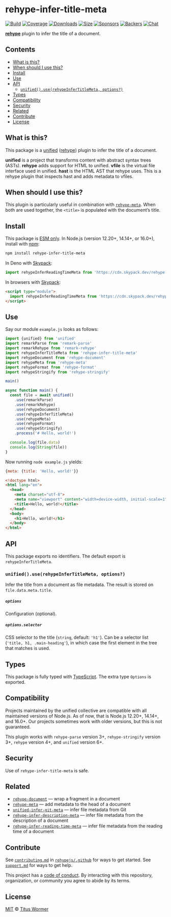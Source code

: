 # rehype-infer-title-meta

[![Build][build-badge]][build]
[![Coverage][coverage-badge]][coverage]
[![Downloads][downloads-badge]][downloads]
[![Size][size-badge]][size]
[![Sponsors][sponsors-badge]][collective]
[![Backers][backers-badge]][collective]
[![Chat][chat-badge]][chat]

**[rehype][]** plugin to infer the title of a document.

## Contents

*   [What is this?](#what-is-this)
*   [When should I use this?](#when-should-i-use-this)
*   [Install](#install)
*   [Use](#use)
*   [API](#api)
    *   [`unified().use(rehypeInferTitleMeta, options?)`](#unifieduserehypeinfertitlemeta-options)
*   [Types](#types)
*   [Compatibility](#compatibility)
*   [Security](#security)
*   [Related](#related)
*   [Contribute](#contribute)
*   [License](#license)

## What is this?

This package is a [unified][] ([rehype][]) plugin to infer the title of a
document.

**unified** is a project that transforms content with abstract syntax trees
(ASTs).
**rehype** adds support for HTML to unified.
**vfile** is the virtual file interface used in unified.
**hast** is the HTML AST that rehype uses.
This is a rehype plugin that inspects hast and adds metadata to vfiles.

## When should I use this?

This plugin is particularly useful in combination with
[`rehype-meta`][rehype-meta].
When both are used together, the `<title>` is populated with the document’s
title.

## Install

This package is [ESM only](https://gist.github.com/sindresorhus/a39789f98801d908bbc7ff3ecc99d99c).
In Node.js (version 12.20+, 14.14+, or 16.0+), install with [npm][]:

```sh
npm install rehype-infer-title-meta
```

In Deno with [Skypack][]:

```js
import rehypeInferReadingTimeMeta from 'https://cdn.skypack.dev/rehype-infer-title-meta@1?dts'
```

In browsers with [Skypack][]:

```html
<script type="module">
  import rehypeInferReadingTimeMeta from 'https://cdn.skypack.dev/rehype-infer-title-meta@1?min'
</script>
```

## Use

Say our module `example.js` looks as follows:

```js
import {unified} from 'unified'
import remarkParse from 'remark-parse'
import remarkRehype from 'remark-rehype'
import rehypeInferTitleMeta from 'rehype-infer-title-meta'
import rehypeDocument from 'rehype-document'
import rehypeMeta from 'rehype-meta'
import rehypeFormat from 'rehype-format'
import rehypeStringify from 'rehype-stringify'

main()

async function main() {
  const file = await unified()
    .use(remarkParse)
    .use(remarkRehype)
    .use(rehypeDocument)
    .use(rehypeInferTitleMeta)
    .use(rehypeMeta)
    .use(rehypeFormat)
    .use(rehypeStringify)
    .process('# Hello, world!')

  console.log(file.data)
  console.log(String(file))
}
```

Now running `node example.js` yields:

```js
{meta: {title: 'Hello, world!'}}
```

```html
<!doctype html>
<html lang="en">
  <head>
    <meta charset="utf-8">
    <meta name="viewport" content="width=device-width, initial-scale=1">
    <title>Hello, world!</title>
  </head>
  <body>
    <h1>Hello, world!</h1>
  </body>
</html>
```

## API

This package exports no identifiers.
The default export is `rehypeInferTitleMeta`.

### `unified().use(rehypeInferTitleMeta, options?)`

Infer the title from a document as file metadata.
The result is stored on `file.data.meta.title`.

##### `options`

Configuration (optional).

##### `options.selector`

CSS selector to the title (`string`, default: `'h1'`).
Can be a selector list (`'title, h1, .main-heading'`), in which case the first
element in the tree that matches is used.

## Types

This package is fully typed with [TypeScript][].
The extra type `Options` is exported.

## Compatibility

Projects maintained by the unified collective are compatible with all maintained
versions of Node.js.
As of now, that is Node.js 12.20+, 14.14+, and 16.0+.
Our projects sometimes work with older versions, but this is not guaranteed.

This plugin works with `rehype-parse` version 3+, `rehype-stringify` version 3+,
`rehype` version 4+, and `unified` version 6+.

## Security

Use of `rehype-infer-title-meta` is safe.

## Related

*   [`rehype-document`](https://github.com/rehypejs/rehype-document)
    — wrap a fragment in a document
*   [`rehype-meta`](https://github.com/rehypejs/rehype-meta)
    — add metadata to the head of a document
*   [`unified-infer-git-meta`](https://github.com/unifiedjs/unified-infer-git-meta)
    — infer file metadata from Git
*   [`rehype-infer-description-meta`](https://github.com/rehypejs/rehype-infer-description-meta)
    — infer file metadata from the description of a document
*   [`rehype-infer-reading-time-meta`](https://github.com/rehypejs/rehype-infer-reading-time-meta)
    — infer file metadata from the reading time of a document

## Contribute

See [`contributing.md`][contributing] in [`rehypejs/.github`][health] for ways
to get started.
See [`support.md`][support] for ways to get help.

This project has a [code of conduct][coc].
By interacting with this repository, organization, or community you agree to
abide by its terms.

## License

[MIT][license] © [Titus Wormer][author]

<!-- Definitions -->

[build-badge]: https://github.com/rehypejs/rehype-infer-title-meta/workflows/main/badge.svg

[build]: https://github.com/rehypejs/rehype-infer-title-meta/actions

[coverage-badge]: https://img.shields.io/codecov/c/github/rehypejs/rehype-infer-title-meta.svg

[coverage]: https://codecov.io/github/rehypejs/rehype-infer-title-meta

[downloads-badge]: https://img.shields.io/npm/dm/rehype-infer-title-meta.svg

[downloads]: https://www.npmjs.com/package/rehype-infer-title-meta

[size-badge]: https://img.shields.io/bundlephobia/minzip/rehype-infer-title-meta.svg

[size]: https://bundlephobia.com/result?p=rehype-infer-title-meta

[sponsors-badge]: https://opencollective.com/unified/sponsors/badge.svg

[backers-badge]: https://opencollective.com/unified/backers/badge.svg

[collective]: https://opencollective.com/unified

[chat-badge]: https://img.shields.io/badge/chat-discussions-success.svg

[chat]: https://github.com/rehypejs/rehype/discussions

[npm]: https://docs.npmjs.com/cli/install

[skypack]: https://www.skypack.dev

[health]: https://github.com/rehypejs/.github

[contributing]: https://github.com/rehypejs/.github/blob/main/contributing.md

[support]: https://github.com/rehypejs/.github/blob/main/support.md

[coc]: https://github.com/rehypejs/.github/blob/main/code-of-conduct.md

[license]: license

[author]: https://wooorm.com

[typescript]: https://www.typescriptlang.org

[unified]: https://github.com/unifiedjs/unified

[rehype]: https://github.com/rehypejs/rehype

[rehype-meta]: https://github.com/rehypejs/rehype-meta
